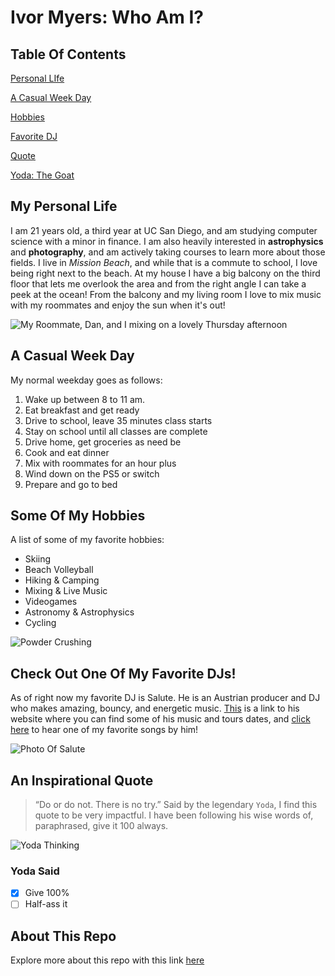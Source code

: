 # Ivor Myers: Who Am I?

## Table Of Contents 
[Personal LIfe](#my-personal-life)

[A Casual Week Day](#a-casual-week-day)

[Hobbies](#some-of-my-hobbies)

[Favorite DJ](#check-out-one-of-my-favorite-djs)

[Quote](#an-inspirational-quote)

[Yoda: The Goat](#yoda-said)

## My Personal Life
I am 21 years old, a third year at UC San Diego, and am studying computer science with a minor in finance. 
I am also heavily interested in **astrophysics** and **photography**, and am actively taking courses to learn more
about those fields. I live in *Mission Beach*, and while that is a commute to school, I love being right next to the beach.
At my house I have a big balcony on the third floor that lets me overlook the area and from the right angle I can take a peek
at the ocean! From the balcony and my living room I love to mix music with my roommates and enjoy the sun when it's out!

![My Roommate, Dan, and I mixing on a lovely Thursday afternoon](./IMG_1807.png)

## A Casual Week Day
My normal weekday goes as follows: 
1. Wake up between 8 to 11 am.
2. Eat breakfast and get ready
3. Drive to school, leave 35 minutes class starts
4. Stay on school until all classes are complete
5. Drive home, get groceries as need be
6. Cook and eat dinner
7. Mix with roommates for an hour plus
8. Wind down on the PS5 or switch 
9. Prepare and go to bed 

## Some Of My Hobbies
A list of some of my favorite hobbies: 
- Skiing 
- Beach Volleyball
- Hiking & Camping 
- Mixing & Live Music
- Videogames
- Astronomy & Astrophysics
- Cycling

![Powder Crushing](https://canadianadventurecompany.com/wp-content/uploads/2018/02/AdobeStock_27075769.jpg)


## Check Out One Of My Favorite DJs! 
As of right now my favorite DJ is Salute. He is an Austrian producer and DJ who makes amazing, bouncy, and energetic
music. [This](https://ffm.bio/salute) is a link to his website where you can find some of his music and tours dates, and 
[click here](https://youtu.be/rvGABUgyCOA?si=MnJNPbNEeAqgDQoa&t=2274) to hear one of my favorite songs by him!

![Photo Of Salute](https://www.billboard.com/wp-content/uploads/2023/05/salute-Credit-Melanie-Lehmann-billboard-1548.jpg?w=942&h=623&crop=1)

## An Inspirational Quote 
> “Do or do not. There is no try.”
Said by the legendary `Yoda`, I find this quote to be very impactful. I have been following his wise words 
of, paraphrased, give it 100 always. 

![Yoda Thinking](https://lumiere-a.akamaihd.net/v1/images/image_ba13b8fe.jpeg?region=0,0,1536,864) 

### Yoda Said
- [x] Give 100% 
- [ ] Half-ass it

## About This Repo
Explore more about this repo with this link [here](README.md)  

